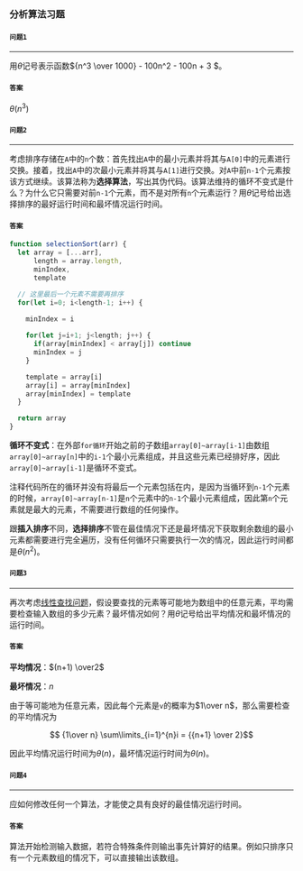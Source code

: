 ### 分析算法习题

#### `问题1`

***

用$\theta$记号表示函数${n^3 \over 1000} - 100n^2 - 100n + 3 $。

#### `答案`
$\theta(n^3)$


#### `问题2`

***

考虑排序存储在`A`中的`n`个数：首先找出`A`中的最小元素并将其与`A[0]`中的元素进行交换。接着，找出`A`中的次最小元素并将其与`A[1]`进行交换。对`A`中前`n-1`个元素按该方式继续。该算法称为**选择算法**，写出其伪代码。该算法维持的循环不变式是什么？为什么它只需要对前`n-1`个元素，而不是对所有`n`个元素运行？用$\theta$记号给出选择排序的最好运行时间和最坏情况运行时间。


#### `答案`

``` javascript
function selectionSort(arr) {
  let array = [...arr],
      length = array.length,
      minIndex,
      template

  // 这里最后一个元素不需要再排序
  for(let i=0; i<length-1; i++) {

    minIndex = i
    
    for(let j=i+1; j<length; j++) {
      if(array[minIndex] < array[j]) continue
      minIndex = j
    }

    template = array[i]
    array[i] = array[minIndex]
    array[minIndex] = template
  }

  return array
}
```

**循环不变式**：在外部`for循环`开始之前的子数组`array[0]~array[i-1]`由数组`array[0]~array[n]`中的`i-1`个最小元素组成，并且这些元素已经排好序，因此`array[0]~array[i-1]`是循环不变式。

注释代码所在的循环并没有将最后一个元素包括在内，是因为当循环到`n-1`个元素的时候，`array[0]~array[n-1]`是`n`个元素中的`n-1`个最小元素组成，因此第`n`个元素就是最大的元素，不需要进行数组的任何操作。

跟**插入排序**不同，**选择排序**不管在最佳情况下还是最坏情况下获取剩余数组的最小元素都需要进行完全遍历，没有任何循环只需要执行一次的情况，因此运行时间都是$\theta(n^2)$。


#### `问题3`
***

再次考虑[线性查找问题](https://github.com/ziyi2/algorithms-javascript/blob/master/doc/algorithms-base/insertion-sort-exercise.md#%E9%97%AE%E9%A2%982)，假设要查找的元素等可能地为数组中的任意元素，平均需要检查输入数组的多少元素？最坏情况如何？用$\theta$记号给出平均情况和最坏情况的运行时间。

#### `答案`

**平均情况**：$(n+1) \over2$

**最坏情况**：$n$ 

由于等可能地为任意元素，因此每个元素是`v`的概率为$1\over n$，那么需要检查的平均情况为

$$ {1\over n} \sum\limits_{i=1}^{n}i = {{n+1} \over 2}$$

因此平均情况运行时间为$\theta(n)$，最坏情况运行时间为$\theta(n)$。


#### `问题4`

***

应如何修改任何一个算法，才能使之具有良好的最佳情况运行时间。

#### `答案`

算法开始检测输入数据，若符合特殊条件则输出事先计算好的结果。例如只排序只有一个元素数组的情况下，可以直接输出该数组。